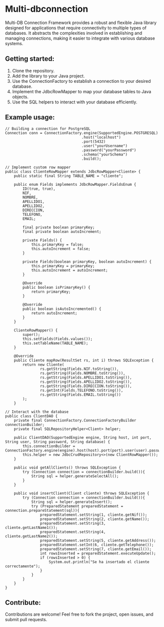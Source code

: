 # Multi-dbconnection
Multi-DB Connection Framework provides a robust and flexible Java library designed for applications that require connectivity to multiple types of databases. It abstracts the complexities involved in establishing and managing connections, making it easier to integrate with various database systems.

## Getting started:
1. Clone the repository.
2. Add the library to your Java project.
3. Use the ConnectionFactory to establish a connection to your desired database.
4. Implement the JdbcRowMapper to map your database tables to Java objects.
5. Use the SQL helpers to interact with your database efficiently.

## Example usage:
```
// Building a connection for PostgreSQL
Connection conn = ConnectionFactory.engine(SupportedEngine.POSTGRESQL)
                                   .host("localhost")
                                   .port(5432)
                                   .user("yourUsername")
                                   .password("yourPassword")
                                   .schema("yourSchema")
                                   .build();

// Implement custom row mapper
public class ClienteRowMapper extends JdbcRowMapper<Cliente> {
    public static final String TABLE_NAME = "cliente";

    public enum Fields implements JdbcRowMapper.FieldsEnum {
        ID(true, true),
        NIF,
        NOMBRE,
        APELLIDO1,
        APELLIDO2,
        DIRECCION,
        TELEFONO,
        EMAIL;

        final private boolean primaryKey;
        final private boolean autoIncrement;

        private Fields() {
            this.primaryKey = false;
            this.autoIncrement = false;
        }

        private Fields(boolean primaryKey, boolean autoIncrement) {
            this.primaryKey = primaryKey;
            this.autoIncrement = autoIncrement;
        }

        @Override
        public boolean isPrimaryKey() {
            return primaryKey;
        }

        @Override
        public boolean isAutoIncremented() {
            return autoIncrement;
        }
    }

    ClienteRowMapper() {
        super();
        this.setFields(Fields.values());
        this.setTableName(TABLE_NAME);
    }

    @Override
    public Cliente mapRow(ResultSet rs, int i) throws SQLException {
        return new Cliente(
                rs.getString(Fields.NIF.toString()),
                rs.getString(Fields.NOMBRE.toString()),
                rs.getString(Fields.APELLIDO1.toString()),
                rs.getString(Fields.APELLIDO2.toString()),
                rs.getString(Fields.DIRECCION.toString()),
                rs.getInt(Fields.TELEFONO.toString()),
                rs.getString(Fields.EMAIL.toString())
        );
    }

// Interact with the database
public class ClientDAO {
    private final ConnectionFactory.ConnectionFactoryBuilder connectionBuilder;
    private final SQLRepositoryHelper<Client> helper;

    public ClientDAO(SupportedEngine engine, String host, int port, String user, String password, String database) {
        this.connectionBuilder = ConnectionFactory.engine(engine).host(host).port(port).user(user).password(password).schema(database);
        this.helper = new JdbcCrudRepository<>(new ClientRowMapper());
    }

    public void getAllClients() throws SQLException {
        try (Connection connection = connectionBuilder.build()){
            String sql = helper.generateSelectAll();
        }
    }

    public void insertClient(Client cliente) throws SQLException {
        try (Connection connection = connectionBuilder.build()){
            String sql = helper.generateInsert();
            try (PreparedStatement preparedStatement = connection.prepareStatement(sql)){
                preparedStatement.setString(1, cliente.getNif());
                preparedStatement.setString(2, cliente.getName());
                preparedStatement.setString(3, cliente.getLastName1());
                preparedStatement.setString(4, cliente.getLastName2());
                preparedStatement.setString(5, cliente.getAddress());
                preparedStatement.setInt(6, cliente.getTelephone());
                preparedStatement.setString(7, cliente.getEmail());
                int rowsInserted = preparedStatement.executeUpdate();
                if (rowsInserted > 0) {
                    System.out.println("Se ha insertado el cliente correctamente");
                }
            }
        }
    }
}
```
## Contribute:
Contributions are welcome! Feel free to fork the project, open issues, and submit pull requests.

